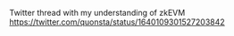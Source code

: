Twitter thread with my understanding of zkEVM https://twitter.com/quonsta/status/1640109301527203842
